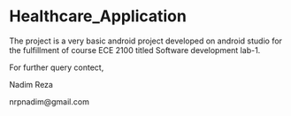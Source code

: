 # Healthcare_Application

The project is a very basic android project developed on android studio for the fulfillment of course ECE 2100 titled Software development lab-1. 

For further query contect,

<p>Nadim Reza</p>
nrpnadim@gmail.com 
